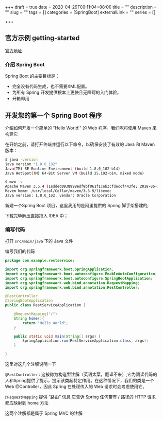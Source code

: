 +++
draft = true
date = 2020-04-29T00:11:04+08:00
title = ""
description = ""
slug = "" 
tags = []
categories = [SpringBoot]
externalLink = ""
series = []

+++

## 官方示例 getting-started

[官方地址](https://docs.spring.io/spring-boot/docs/2.2.6.RELEASE/reference/html/getting-started.html)

### 介绍 Spring Boot

Spring Boot 的主要目标是：

* 完全没有代码生成，也不需要XML配置。
* 为所有 Spring 开发提供根本上更快且无障碍的入门体验。
* 开箱即用

## 开发您的第一个 Spring Boot 程序

介绍如何开发一个简单的 "Hello World!" 的 Web 程序，我们呢将使用 Maven 来构建它

在开始之前，请打开终端并运行以下命令，以确保安装了有效的 Java 和 Maven 版本：

```bash
$ java -version
java version "1.8.0_102"
Java(TM) SE Runtime Environment (build 1.8.0_102-b14)
Java HotSpot(TM) 64-Bit Server VM (build 25.102-b14, mixed mode)
```

```bash
$ mvn -v
Apache Maven 3.5.4 (1edded0938998edf8bf061f1ceb3cfdeccf443fe; 2018-06-17T14:33:14-04:00)
Maven home: /usr/local/Cellar/maven/3.3.9/libexec
Java version: 1.8.0_102, vendor: Oracle Corporation
```

新建一个Spring Boot 项目，这里我用的是阿里提供的 Spring 脚手架搭建的;

下载完毕解压直接拖入 IDEA 中；

### 编写代码

打开 `src/main/java` 下的 Java 文件

编写我们的代码

```java
package com.example.restservice;

import org.springframework.boot.SpringApplication;
import org.springframework.boot.autoconfigure.EnableAutoConfiguration;
import org.springframework.boot.autoconfigure.SpringBootApplication;
import org.springframework.web.bind.annotation.RequestMapping;
import org.springframework.web.bind.annotation.RestController;

@RestController
@SpringBootApplication
public class RestServiceApplication {

    @RequestMapping("/")
    String home(){
        return "Hello World";
    }

    public static void main(String[] args) {
        SpringApplication.run(RestServiceApplication.class, args);
    }

}
```

这里对这几个注解说明一下

`@RestController` : 这被称为构造型注解（英语太菜，翻译不来）,它为阅读代码的人和Spring提供了提示，提示该类起特定作用。在这种情况下，我们的类是一个Web @Controller，因此 Spring 在处理传入的 Web 请求时会考虑使用它。

`@RequestMapping` 提供 “路由” 信息,它告诉 Spring 任何带有 / 路径的 HTTP 请求都应映射到 home 方法

这两个注解都是属于 Spring MVC 的注解



